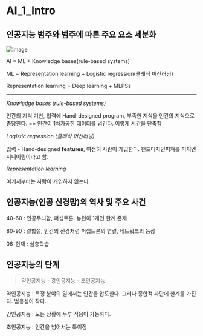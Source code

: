 # AI_1_Intro



## 인공지능 범주와 범주에 따른 주요 요소 세분화

![image](https://github.com/hhzzzk/studyLog/assets/67236054/21c18256-b3ff-4d63-be88-893eb91b5c35)

AI = ML + Knowledge bases(rule-based systems)

ML = Representation learning + Logistic regression(클래식 머신러닝)

 Representation learning = Deep learning + MLPSs

---

*Knowledge bases (rule-based systems)*

인간의 지식 기반, 입력에 Hand-designed program, 부족한 지식을 인간의 지식으로 충당한다. == 인간이 1차가공한 데이터를 넘긴다. 이렇게 시간을 단축함



*Logistic regression (클래식 머신러닝)*

입력 - Hand-designed __features__, 여전히 사람이 개입한다. 핸드디자인피쳐를 피처엔지니어링이라고 함.



*Representation learning*

여기서부터는 사람이 개입하지 않는다. 





## 인공지능(인공 신경망)의 역사 및 주요 사건

40-60 : 인공두뇌함, 퍼셉트론. 뉴런이 1개인 한계 존재

80-90 : 결합설, 인간의 신경처럼 퍼셉트론의 연결, 네트워크의 등장

06-현재 : 심층학습



## 인공지능의 단계

> 약인공지능 - 강인공지능 - 초인공지능

약인공지능 : 특정 분야의 일에서는 인간을 압도한다. 그러나 종합적 파단에 한계를 가진다. 범용성이 작다.

강인공지능 : 모든 상황에 두루 적용이 가능하다.

초인공지능 : 인간을 넘어서는 특이점